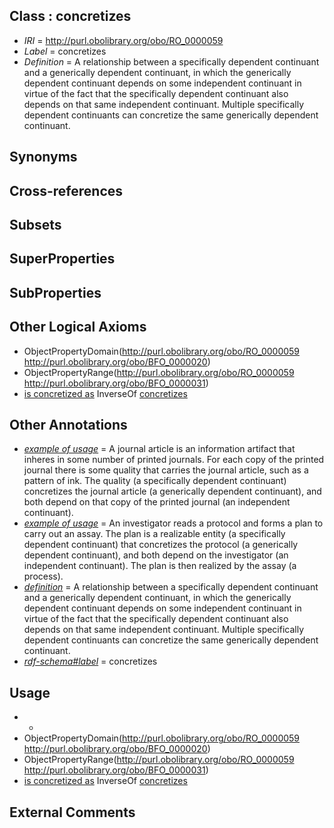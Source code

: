 
## Class : concretizes

 * *IRI* = http://purl.obolibrary.org/obo/RO_0000059
 * *Label* = concretizes
 * *Definition* = A relationship between a specifically dependent continuant and a generically dependent continuant, in which the generically dependent continuant depends on some independent continuant in virtue of the fact that the specifically dependent continuant also depends on that same independent continuant. Multiple specifically dependent continuants can concretize the same generically dependent continuant.

## Synonyms


## Cross-references


## Subsets


## SuperProperties


## SubProperties


## Other Logical Axioms

 * ObjectPropertyDomain(<http://purl.obolibrary.org/obo/RO_0000059> <http://purl.obolibrary.org/obo/BFO_0000020>)
 * ObjectPropertyRange(<http://purl.obolibrary.org/obo/RO_0000059> <http://purl.obolibrary.org/obo/BFO_0000031>)
 * [is concretized as](../../RO/58/RO_0000058.md) InverseOf [concretizes](../../RO/59/RO_0000059.md)

## Other Annotations

 * *[example of usage](../../IAO/12/IAO_0000112.md)* = A journal article is an information artifact that inheres in some number of printed journals. For each copy of the printed journal there is some quality that carries the journal article, such as a pattern of ink. The quality (a specifically dependent continuant) concretizes the journal article (a generically dependent continuant), and both depend on that copy of the printed journal (an independent continuant).
 * *[example of usage](../../IAO/12/IAO_0000112.md)* = An investigator reads a protocol and forms a plan to carry out an assay. The plan is a realizable entity (a specifically dependent continuant) that concretizes the protocol (a generically dependent continuant), and both depend on the investigator (an independent continuant). The plan is then realized by the assay (a process).
 * *[definition](../../IAO/15/IAO_0000115.md)* = A relationship between a specifically dependent continuant and a generically dependent continuant, in which the generically dependent continuant depends on some independent continuant in virtue of the fact that the specifically dependent continuant also depends on that same independent continuant. Multiple specifically dependent continuants can concretize the same generically dependent continuant.
 * *[rdf-schema#label](../../el/rdf-schema#label.md)* = concretizes

## Usage

 * -
 * ObjectPropertyDomain(<http://purl.obolibrary.org/obo/RO_0000059> <http://purl.obolibrary.org/obo/BFO_0000020>)
 * ObjectPropertyRange(<http://purl.obolibrary.org/obo/RO_0000059> <http://purl.obolibrary.org/obo/BFO_0000031>)
 * [is concretized as](../../RO/58/RO_0000058.md) InverseOf [concretizes](../../RO/59/RO_0000059.md)

## External Comments

